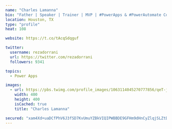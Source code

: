 ```yaml
---
name: "Charles Lamanna"
bio: "Father | Speaker | Trainer | MVP | #PowerApps & #PowerAutomate Community Super User | YouTuber Right-pointing triangle http://youtube.com/c/rezadorrani | Learn - Share - Clockwise rightwards and leftwards open circle arrows"
location: Houston, TX
type: "profile"
heat: 108

website: https://t.co/tAcqSdqguf

twitter:
  username: rezadorrani
  url: https://twitter.com/rezadorrani
  followers: 9341

topics:
  - Power Apps

images:
  - url: https://pbs.twimg.com/profile_images/1063114045270777856/qeT-jpWr_400x400.jpg
    width: 400
    height: 400
    isCached: true
    title: "Charles Lamanna"

secured: "xam4Xd+uaDCfPhV6J3fSD7KvUmuYZBkVIQIPWBBDE9GFHm9dHnCyZlqjSLZtDsT2MSVR6PpZRa46B84vkyFy1c2Icl1COGK0+nab4QBfrBsfkotvppCzak5y0DyidQRZTUtAo9NCfQ2VrYJAEuQOJutQuYQ+I5J64ZsEa64LNjcLb8/MAABwywGRhPKJuMcXRSL7mQax6zIHSJJZAgVDp63+0KsNUFWHm2ZgbWNHo2NlIKkIECZ0ziqXSbIBWRaGxNEQlCssHsM73ttAu43OKFlzUxp9m3pWDXBM4qv3OAwYtQbSYLmciiThT+qthEdhUiGKLb5x0MkBPI/Uv43DRUnLoGaXB0+CtFkV3/sXcMs0bVf0H2k8UtSuUUzghhFPvV212WRhMn2z28KrYgqAmM2Cw2MvyHJygBaxJQ1qJlg=;5XaxmIJlCdMYgx2ad5rNKQ=="
---
```


